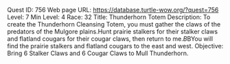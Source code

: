 Quest ID: 756
Web page URL: https://database.turtle-wow.org/?quest=756
Level: 7
Min Level: 4
Race: 32
Title: Thunderhorn Totem
Description: To create the Thunderhorn Cleansing Totem, you must gather the claws of the predators of the Mulgore plains.Hunt prairie stalkers for their stalker claws and flatland cougars for their cougar claws, then return to me.$B$BYou will find the prairie stalkers and flatland cougars to the east and west.
Objective: Bring 6 Stalker Claws and 6 Cougar Claws to Mull Thunderhorn.
